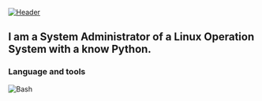 [![Header]()](https://github.com/sor88/sor88/blob/main/assets/header.jpg)


## I am a System Administrator of a Linux Operation System with a know Python.


### Language and tools
![Bash](https://www.google.com/url?sa=i&url=https%3A%2F%2Fru.m.wikipedia.org%2Fwiki%2F%25D0%25A4%25D0%25B0%25D0%25B9%25D0%25BB%3ABash_Logo_Colored.svg&psig=AOvVaw2SaFM1kRI6Utbdumq_6Ac7&ust=1645189722806000&source=images&cd=vfe&ved=0CAsQjRxqFwoTCMCqobrnhvYCFQAAAAAdAAAAABAD)
<!--
![visitors](https://visitor-badge.glitch.me/badge?page_id=xm4dn355x)
-->


<!--
**sor88/sor88** is a ✨ _special_ ✨ repository because its `README.md` (this file) appears on your GitHub profile.

Here are some ideas to get you started:

- 🔭 I’m currently working on ...
- 🌱 I’m currently learning ...
- 👯 I’m looking to collaborate on ...
- 🤔 I’m looking for help with ...
- 💬 Ask me about ...
- 📫 How to reach me: ...
- 😄 Pronouns: ...
- ⚡ Fun fact: ...
-->
